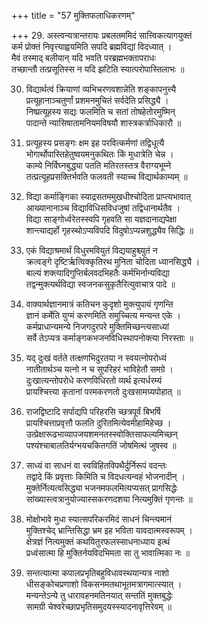 +++
title = "57 मुक्तिफलाधिकरणम्"

+++
29. अस्त्वन्यत्रान्तरायः प्रबलतममिदं सात्त्विकत्यागयुक्तं  
 कर्म प्रोक्तं निवृत्त्याह्वयमिति सपदि ब्रह्मविद्यां विदध्यात् ।  
 मैवं तस्माद् बलीयान् यदि भवति परब्रह्मभक्तापराधः  
 तच्छान्तौ तत्प्रसूतिस्स न यदि झटिति स्यात्परोपास्तिलाभः ॥

30. विद्यार्थत्वं क्रियाणां व्यभिचरणवशान्नेति शङ्कापनुत्त्यै  
 प्रत्यूहानाञ्चतुर्णां प्रशमनमुचितं सर्वदेति प्रसिद्ध्यै ।  
 निष्प्रत्यूहस्य सद्यः फलमिति च सतां तोषहेतोरमुष्मिन्  
 पादान्ते न्यासिषातामनियमविषयौ शास्त्रकर्त्राधिकारौ ॥

31. प्रत्यूहस्य प्रसङ्गः क्षम इह परवित्कर्मणां तद्विधूत्यै  
 भोगार्थोपास्तिहेतुष्वयमनुकथितः किं मुधात्रेति चेन्न ।  
 काम्ये निर्विघ्नबुद्ध्या पतति मतिरतस्तत्र वैराग्यभूम्ने  
 तत्प्रत्यूहप्रसक्तिर्भवति फलवती स्याच्च विद्यार्थकाम्यम् ॥

32. विद्या कर्माङ्गिका स्याद्रसतममुखधीश्चोदिता प्राप्त्यभावात्  
 आख्यानानाञ्च विद्याविधिसविधजुषां तद्विधानार्थतैव ।  
 विद्या साङ्गोर्ध्वरेतस्स्वपि गृहवति सा यज्ञदानाद्यपेक्षा  
 शान्त्याद्यर्हो गृहस्थोऽप्यविपदि विदुषोऽप्यन्नशुद्ध्यैव सिद्धिः ॥

33. एकं विद्याश्रमार्थं विधुरमवियुतं विद्ययाहुश्च्युतं न  
 क्रत्वङ्गे दृष्टिर्ऋत्विक्कृतिरथ मुनिता चोदिता ध्यानसिद्ध्यै ।  
 बाल्यं शक्त्यादिगुप्तिर्बलवदभिहतैः कर्मभिर्नान्यविद्या  
 तद्वन्मुक्त्यर्थविद्या स्वजनकसुकृतैरित्युवाचात्र पादे ॥

34. वाक्यार्थज्ञानमात्रं कतिचन कुदृशो मुक्त्युपायं गृणन्ति  
 ज्ञानं कर्मेति युग्मं करणमिति समुच्चित्य मन्यन्त एके ।  
 कर्मप्राधान्यमन्ये निजगदुरपरे मुक्तिमिच्छन्त्यसाध्यां  
 सर्वे तेऽप्यत्र कर्माङ्गकभजनविधिस्थापनोक्त्या निरस्ताः ॥

35. यद् दुःखं वर्तते तत्क्षणभिदुरतया न स्वयत्नोपरोध्यं  
 नातीतार्थञ्च यत्नो न च सुपरिहरं भाविहेतौ समग्रे ।  
 दुःखात्यन्तोपरोधे करणविधिरतो व्यर्थ इत्यर्धरम्यं  
 प्रायश्चित्त्या कृतानां परमकरणतो दुःखसामग्र्यपोहात् ॥

36. राजद्विष्टादि सर्पाद्यपि परिहरसि च्छत्रपूर्वं बिभर्षि  
 प्रायश्चित्ताप्रवृत्तौ फलति दुरितमित्येवमीहामिहेच्छ ।  
 उत्प्रेक्षारूढभाव्यापजयशमनतस्स्वोक्तिसाफल्यमिच्छन्  
 पश्यंश्चाबालतिर्यग्भयचकितगतिं जोषमित्थं जुषस्व ॥

37. साध्यं वा साधनं वा स्वविहितविपथैर्दुर्निरूपं वदन्तः  
 तद्वादे किं प्रवृत्ताः किमिति च विदधत्यन्वहं भोजनादीन् ।  
 मुक्तेर्नित्यत्वसिद्ध्या भजनमफलमित्यप्यसत् प्रागसिद्धेः  
 सांख्यास्त्वत्रानुयोज्यास्सकरणदशया नित्यमुक्तिं गृणन्तः ॥

38. मोक्षोभावे मुधा स्यात्सपरिकरमिदं साधनं चिन्त्यमानं  
 मुक्तिश्चेद् भ्रान्तिसिद्धा भ्रम इह भविता यावदात्मस्वरूपम् ।  
 क्षेत्रज्ञं नित्यमुक्तं कथयितुरफलस्साधनाध्याय इत्थं  
 प्रध्वंसात्मा हि मुक्तिर्नयविदभिमता सा तु भावात्मिका नः ॥

39. सन्तत्यात्मा कपालप्रभृतिबहुविधावस्थयान्यत्र नाशो  
 धीसङ्कोचप्रणाशो विकसनमतथाभूतमत्रागमात्स्यात् ।  
 मन्यन्तेऽन्ये तु धारावहनमतिनयात् सन्ततिं मुक्तबुद्धेः  
 सामग्री चेश्वरेच्छाप्रभृतिसमुदयस्स्यादनावृत्तिरेवम् ॥